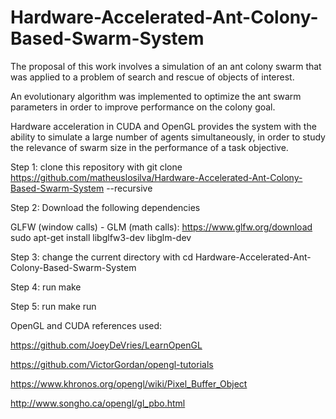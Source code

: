 # Hardware-Accelerated-Ant-Colony-Based-Swarm-System
The proposal of this work involves a simulation of an ant colony swarm that was applied to a problem of search and rescue of objects of interest.

An evolutionary algorithm was implemented to optimize the ant swarm parameters in order to improve performance on the colony goal.

Hardware acceleration in CUDA and OpenGL provides the system with the ability to simulate a large number of agents simultaneously, in order to study the relevance of swarm size in the performance of a task objective.

Step 1: clone this repository with git clone https://github.com/matheuslosilva/Hardware-Accelerated-Ant-Colony-Based-Swarm-System --recursive

Step 2: Download the following dependencies

GLFW (window calls) - GLM (math calls): https://www.glfw.org/download sudo apt-get install libglfw3-dev libglm-dev

Step 3: change the current directory with cd Hardware-Accelerated-Ant-Colony-Based-Swarm-System

Step 4: run make

Step 5: run make run

OpenGL and CUDA references used:

https://github.com/JoeyDeVries/LearnOpenGL

https://github.com/VictorGordan/opengl-tutorials

https://www.khronos.org/opengl/wiki/Pixel_Buffer_Object

http://www.songho.ca/opengl/gl_pbo.html
